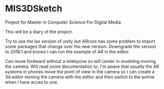 # MIS3DSketch
Project for Master in Computer Science For Digital Media

This will be a diary of the project.

Try to use the las version of unity but ARcore has some problem to import some packages that change over the new version.
Downgrade the version to 2018.1 and knows I can run the example of AR in the editor.

Can move fordward without a telehpone so will center in modeling moving the camera. Will read some documentation to, I'm aware that usually the AR systems in phones move the point of view in the camera so I can create a 3d editor moving the camera with the editor and then switch to the pohne when I have acces to one.